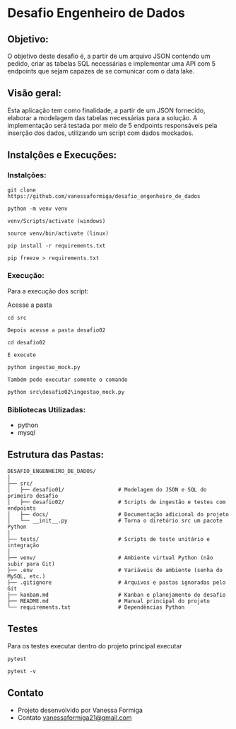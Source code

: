 # Desafio Engenheiro de Dados

## Objetivo: 

O objetivo deste desafio é, a partir de um arquivo JSON contendo um pedido, criar as tabelas SQL necessárias e implementar uma API com 5 endpoints que sejam capazes de se comunicar com o data lake.


## Visão geral:

Esta aplicação tem como finalidade, a partir de um JSON fornecido, elaborar a modelagem das tabelas necessárias para a solução. A implementação será testada por meio de 5 endpoints responsáveis pela inserção dos dados, utilizando um script com dados mockados.


## Instalçôes e Execuções:

### Instalções:

``````
git clone https://github.com/vanessaformiga/desafio_engenheiro_de_dados

python -m venv venv

venv/Scripts/activate (windows)

source venv/bin/activate (linux)

pip install -r requirements.txt

pip freeze > requirements.txt
``````

### Execução:

Para a execução dos script:

Acesse a pasta 

``````
cd src 

Depois acesse a pasta desafio02

cd desafio02

E execute 

python ingestao_mock.py

Também pode executar somente o comando 

python src\desafio02\ingestao_mock.py

``````

### Bibliotecas Utilizadas:

- python
- mysql

## Estrutura das Pastas:

``````
DESAFIO_ENGENHEIRO_DE_DADOS/
│
├── src/
│   ├── desafio01/                 # Modelagem do JSON e SQL do primeiro desafio
│   ├── desafio02/                 # Scripts de ingestão e testes com endpoints
│   ├── docs/                      # Documentação adicional do projeto
│   └── __init__.py                # Torna o diretório src um pacote Python
│
├── tests/                         # Scripts de teste unitário e integração
│
├── venv/                          # Ambiente virtual Python (não subir para Git)
├── .env                           # Variáveis de ambiente (senha do MySQL, etc.)
├── .gitignore                     # Arquivos e pastas ignoradas pelo Git
├── kanbam.md                      # Kanban e planejamento do desafio
├── README.md                      # Manual principal do projeto
└── requirements.txt               # Dependências Python
``````


## Testes

Para os testes executar dentro do projeto principal executar

``````
pytest
``````

``````
pytest -v
``````

## Contato

- Projeto desenvolvido por Vanessa Formiga
- Contato vanessaformiga21@gmail.com
